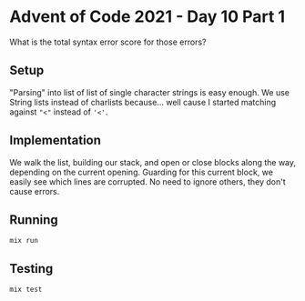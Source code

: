 # Advent of Code 2021 - Day 10 Part 1

What is the total syntax error score for those errors?

## Setup

"Parsing" into list of list of single character strings is easy enough. We use
String lists instead of charlists because... well cause I started matching
against `"<"` instead of `'<'`.

## Implementation

We walk the list, building our stack, and open or close blocks along the way,
depending on the current opening. Guarding for this current block, we easily see
which lines are corrupted. No need to ignore others, they don't cause errors.

## Running

`mix run`

## Testing

`mix test`
